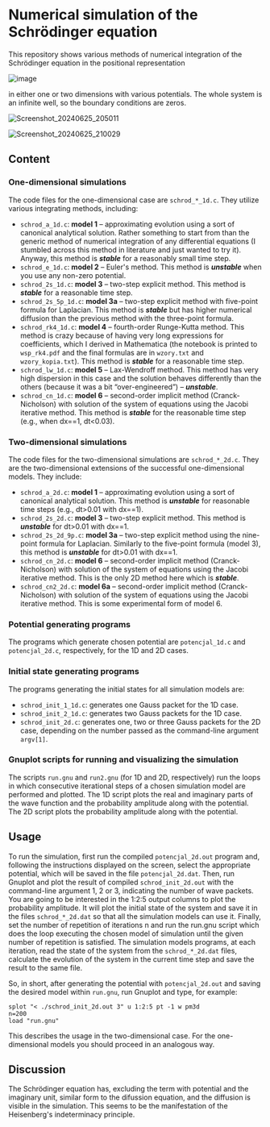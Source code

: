 # Numerical simulation of the Schrödinger equation
This repository shows various methods of numerical integration of the Schrödinger equation in the positional representation

![image](https://github.com/frank01101/schroedinger_eq/assets/144745744/222397c7-6ec5-422a-b257-e9ee9afd18f9)

in either one or two dimensions with various potentials. The whole system is an infinite well, so the boundary conditions are zeros.

![Screenshot_20240625_205011](https://github.com/frank01101/schroedinger_eq/assets/144745744/8510f925-518c-451a-bec3-b3d65f7f6ff7)

![Screenshot_20240625_210029](https://github.com/frank01101/schroedinger_eq/assets/144745744/d488bff0-3afd-45dd-95a2-a195836e1fde)


## Content
### One-dimensional simulations
The code files for the one-dimensional case are `schrod_*_1d.c`. They utilize various integrating methods, including:
- `schrod_a_1d.c`: **model 1** – approximating evolution using a sort of canonical analytical solution. Rather something to start from than the generic method of numerical integration of any differential equations (I stumbled across this method in literature and just wanted to try it). Anyway, this method is ***stable*** for a reasonably small time step.
- `schrod_e_1d.c`: **model 2** – Euler's method. This method is ***unstable*** when you use any non-zero potential.
- `schrod_2s_1d.c`: **model 3** – two-step explicit method. This method is ***stable*** for a reasonable time step.
- `schrod_2s_5p_1d.c`: **model 3a** – two-step explicit method with five-point formula for Laplacian. This method is ***stable*** but has higher numerical diffusion than the previous method with the three-point formula.
- `schrod_rk4_1d.c`: **model 4** – fourth-order Runge-Kutta method. This method is crazy because of having very long expressions for coefficients, which I derived in Mathematica (the notebook is printed to `wsp_rk4.pdf` and the final formulas are in `wzory.txt` and `wzory_kopia.txt`). This method is ***stable*** for a reasonable time step.
- `schrod_lw_1d.c`: **model 5** – Lax-Wendroff method. This method has very high dispersion in this case and the solution behaves differently than the others (because it was a bit “over-engineered”) – ***unstable***.
- `schrod_cn_1d.c`: **model 6** – second-order implicit method (Cranck-Nicholson) with solution of the system of equations using the Jacobi iterative method. This method is ***stable*** for the reasonable time step (e.g., when dx==1, dt<0.03).

### Two-dimensional simulations
The code files for the two-dimensional simulations are `schrod_*_2d.c`. They are the two-dimensional extensions of the successful one-dimensional models. They include:
- `schrod_a_2d.c`: **model 1** – approximating evolution using a sort of canonical analytical solution. This method is ***unstable*** for reasonable time steps (e.g., dt>0.01 with dx==1).
- `schrod_2s_2d.c`: **model 3** – two-step explicit method. This method is ***unstable*** for dt>0.01 with dx==1.
- `schrod_2s_2d_9p.c`: **model 3a** – two-step explicit method using the nine-point formula for Laplacian. Similarly to the five-point formula (model 3), this method is ***unstable*** for dt>0.01 with dx==1.
- `schrod_cn_2d.c`: **model 6** – second-order implicit method (Cranck-Nicholson) with solution of the system of equations using the Jacobi iterative method. This is the only 2D method here which is ***stable***.
- `schrod_cn2_2d.c`: **model 6a** – second-order implicit method (Cranck-Nicholson) with solution of the system of equations using the Jacobi iterative method. This is some experimental form of model 6.

### Potential generating programs
The programs which generate chosen potential are `potencjal_1d.c` and `potencjal_2d.c`, respectively, for the 1D and 2D cases.

### Initial state generating programs
The programs generating the initial states for all simulation models are:
- `schrod_init_1_1d.c`: generates one Gauss packet for the 1D case.
- `schrod_init_2_1d.c`: generates two Gauss packets for the 1D case.
- `schrod_init_2d.c`: generates one, two or three Gauss packets for the 2D case, depending on the number passed as the command-line argument `argv[1]`.

### Gnuplot scripts for running and visualizing the simulation
The scripts `run.gnu` and `run2.gnu` (for 1D and 2D, respectively) run the loops in which consecutive iterational steps of a chosen simulation model are performed and plotted. The 1D script plots the real and imaginary parts of the wave function and the probability amplitude along with the potential. The 2D script plots the probability amplitude along with the potential.

## Usage
To run the simulation, first run the compiled `potencjal_2d.out` program and, following the instructions displayed on the screen, select the appropriate potential, which will be saved in the file `potencjal_2d.dat`. Then, run Gnuplot and plot the result of compiled `schrod_init_2d.out` with the command-line argument 1, 2 or 3, indicating the number of wave packets. You are going to be interested in the 1:2:5 output columns to plot the probability amplitude. It will plot the initial state of the system and save it in the files `schrod_*_2d.dat` so that all the simulation models can use it. Finally, set the number of repetition of iterations n and run the run.gnu script which does the loop executing the chosen model of simulation until the given number of repetition is satisfied. The simulation models programs, at each iteration, read the state of the system from the `schrod_*_2d.dat` files, calculate the evolution of the system in the current time step and save the result to the same file.

So, in short, after generating the potential with `potencjal_2d.out` and saving the desired model within `run.gnu`, run Gnuplot and type, for example:
```
splot "< ./schrod_init_2d.out 3" u 1:2:5 pt -1 w pm3d
n=200
load "run.gnu"
```
This describes the usage in the two-dimensional case. For the one-dimensional models you should proceed in an analogous way.

## Discussion
The Schrödinger equation has, excluding the term with potential and the imaginary unit, similar form to the difussion equation, and the diffusion is visible in the simulation. This seems to be the manifestation of the Heisenberg's indeterminacy principle.
